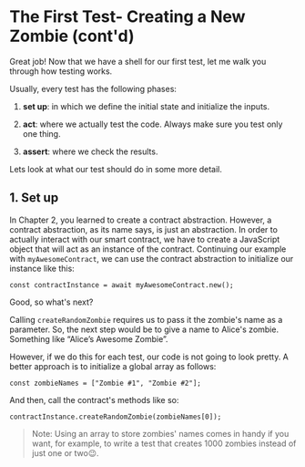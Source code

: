 # The First Test- Creating a New Zombie (cont'd)

Great job! Now that we have a shell for our first test, let me walk you through how testing works.

Usually, every test has the following phases:

1. **set up**: in which we define the initial state and initialize the inputs.

2. **act**: where we actually test the code. Always make sure you test only one thing.

3. **assert**: where we check the results.

Lets look at what our test should do in some more detail.

## 1. Set up
In Chapter 2, you learned to create a contract abstraction. However, a contract abstraction, as its name says, is just an abstraction. In order to actually interact with our smart contract, we have to create a JavaScript object that will act as an instance of the contract. Continuing our example with `myAwesomeContract`, we can use the contract abstraction to initialize our instance like this:

```
const contractInstance = await myAwesomeContract.new();
```

Good, so what's next?

Calling `createRandomZombie` requires us to pass it the zombie's name as a parameter. So, the next step would be to give a name to Alice's zombie. Something like “Alice’s Awesome Zombie”.

However, if we do this for each test, our code is not going to look pretty. A better approach is to initialize a global array as follows:

```
const zombieNames = ["Zombie #1", "Zombie #2"];
```

And then, call the contract's methods like so:

```
contractInstance.createRandomZombie(zombieNames[0]);
```

> Note: Using an array to store zombies' names comes in handy if you want, for example, to write a test that creates 1000 zombies instead of just one or two😉.
